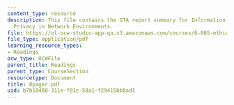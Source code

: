 ```yaml
---
content_type: resource
description: This file contains the OTA report summary for Information Security and
  Privacy in Network Environments.
file: https://ol-ocw-studio-app-qa.s3.amazonaws.com/courses/6-805-ethics-and-the-law-on-the-electronic-frontier-fall-2005/b7b10480311ef01c58a1f29415bb8ad1_8pager.pdf
file_type: application/pdf
learning_resource_types:
- Readings
ocw_type: OCWFile
parent_title: Readings
parent_type: CourseSection
resourcetype: Document
title: 8pager.pdf
uid: b7b10480-311e-f01c-58a1-f29415bb8ad1
---
```

